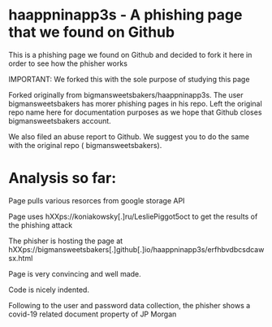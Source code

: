 # haappninapp3s - A phishing page that we found on Github

This is a phishing page we found on Github and decided to fork it here in order to see how the phisher works

IMPORTANT: We forked this with the sole purpose of studying this page

Forked originally from  bigmansweetsbakers/haappninapp3s. The user bigmansweetsbakers has morer phishing pages in his repo. Left the original repo name here for documentation purposes as we hope that Github closes bigmansweetsbakers account.

We also filed an abuse report to Github. We suggest you to do the same with the original repo ( bigmansweetsbakers).


# Analysis so far:

Page pulls various resorces from google storage API

Page uses hXXps://koniakowsky[.]ru/LesliePiggot5oct to get the results of the phishing attack

The phisher is hosting the page at hXXps://bigmansweetsbakers[.]github[.]io/haappninapp3s/erfhbvdbcsdcawsx.html

Page is very convincing and well made.

Code is nicely indented.

Following to the user and password data collection, the phisher shows a covid-19 related document property of JP Morgan

